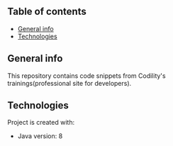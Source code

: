 ## Table of contents
* [General info](#general-info)
* [Technologies](#technologies)

## General info
This repository contains code snippets from Codility's trainings(professional site for developers).
	
## Technologies
Project is created with:
* Java version: 8
